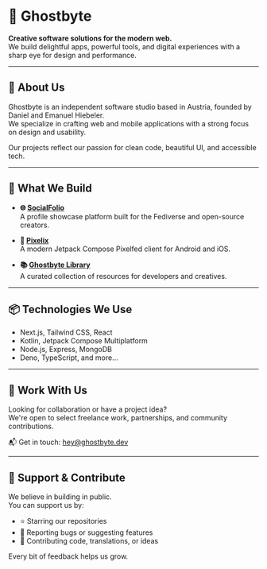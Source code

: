 # 👻 Ghostbyte

**Creative software solutions for the modern web.**  
We build delightful apps, powerful tools, and digital experiences with a sharp eye for design and performance.

---

## 🚀 About Us

Ghostbyte is an independent software studio based in Austria, founded by Daniel and Emanuel Hiebeler.  
We specialize in crafting web and mobile applications with a strong focus on design and usability.

Our projects reflect our passion for clean code, beautiful UI, and accessible tech.

---

## 🧠 What We Build

- **🌐 [SocialFolio](https://socialfolio.me)**  
  A profile showcase platform built for the Fediverse and open-source creators.

- **📱 [Pixelix](https://app.pixelix.social)**  
  A modern Jetpack Compose Pixelfed client for Android and iOS.

- **📚 [Ghostbyte Library](https://library.ghostbyte.dev)**  
  A curated collection of resources for developers and creatives.

---

## 📦 Technologies We Use

- Next.js, Tailwind CSS, React
- Kotlin, Jetpack Compose Multiplatform
- Node.js, Express, MongoDB
- Deno, TypeScript, and more...

---

## 🤝 Work With Us

Looking for collaboration or have a project idea?  
We're open to select freelance work, partnerships, and community contributions.

📬 Get in touch: [hey@ghostbyte.dev](mailto:hey@ghostbyte.dev)

---

## 🫶 Support & Contribute

We believe in building in public.  
You can support us by:

- ⭐ Starring our repositories
- 🐛 Reporting bugs or suggesting features
- 🤝 Contributing code, translations, or ideas

Every bit of feedback helps us grow.
